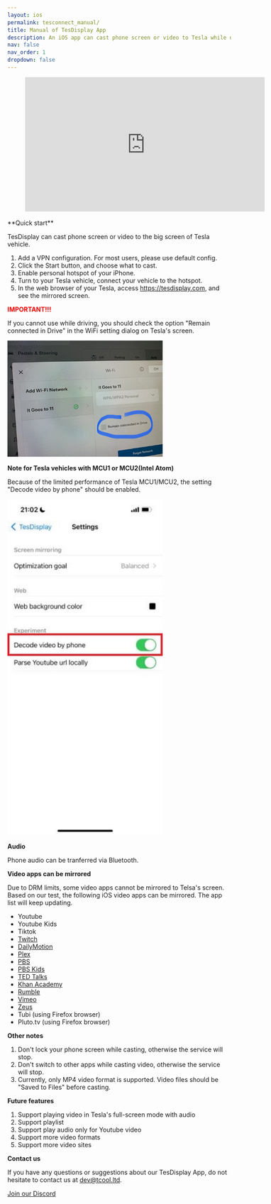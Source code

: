 ```yaml
---
layout: ios
permalink: tesconnect_manual/
title: Manual of TesDisplay App
description: An iOS app can cast phone screen or video to Tesla while driving.
nav: false
nav_order: 1
dropdown: false
---
```

<!-- _pages/tesconnect_manual.md -->
<!-- blank line -->
<figure class="video-container">
  <iframe width="540" height="303" src="https://www.youtube.com/embed/gxGi8oQ0bmM" frameborder="0" allowfullscreen="true"> </iframe>
</figure>
<!-- blank line -->
**Quick start**

TesDisplay can cast phone screen or video to the big screen of Tesla vehicle.
1. Add a VPN configuration. For most users, please use default config.
2. Click the Start button, and choose what to cast.
3. Enable personal hotspot of your iPhone.
4. Turn to your Tesla vehicle, connect your vehicle to the hotspot.
5. In the web browser of your Tesla, access https://tesdisplay.com, and see the mirrored screen.

**<span style="color: red"><b>IMPORTANT!!!</b></span>**

<p>If you cannot use while driving, you should check the option "Remain connected in Drive" in the WiFi setting dialog on Tesla's screen.</p>
<img src="/assets/img/wifi-connected.jpg" width="350px">

**Note for Tesla vehicles with MCU1 or MCU2(Intel Atom)**
<p>Because of the limited performance of Tesla MCU1/MCU2, the setting "Decode video by phone" should be enabled.</p>
<img src="/assets/img/mcu-setting.jpg" width="350px">

**Audio**

Phone audio can be tranferred via Bluetooth.

<a id="video_apps">**Video apps can be mirrored**</a>

Due to DRM limits, some video apps cannot be mirrored to Telsa's screen.
Based on our test, the following iOS video apps can be mirrored.
The app list will keep updating.

- Youtube
- Youtube Kids
- Tiktok
- <a href='/demo-twitch'>Twitch</a>
- <a href='/demo-dailymotion'>DailyMotion</a>
- <a href='/demo-plex'>Plex</a>
- <a href='/demo-pbs'>PBS</a>
- <a href='/demo-pbskids'>PBS Kids</a>
- <a href='/demo-ted'>TED Talks</a>
- <a href='/demo-khan'>Khan Academy</a>
- <a href='/demo-rumble'>Rumble</a>
- <a href='/demo-vimeo'>Vimeo</a>
- <a href='/demo-zeus'>Zeus</a>
- Tubi (using Firefox browser)
- Pluto.tv (using Firefox browser)


**Other notes**

1. Don't lock your phone screen while casting, otherwise the service will stop.
2. Don't switch to other apps while casting video, otherwise the service will stop.
3. Currently, only MP4 video format is supported. Video files should be "Saved to Files" before casting.

**Future features**

1. Support playing video in Tesla's full-screen mode with audio
2. Support playlist
3. Support play audio only for Youtube video
4. Support more video formats
5. Support more video sites

**Contact us**

If you have any questions or suggestions about our TesDisplay App, do not hesitate to contact us at <a href="mailto:dev@tcool.ltd">dev@tcool.ltd</a>.
<p><a href ="https://discord.gg/Tvbs9uWcN9" target="_blank">Join our Discord</a></p>
